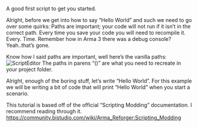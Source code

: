 A good first script to get you started.

Alright, before we get into how to say “Hello World” and such we need to go over some quirks:
Paths are important; your code will not run if it isn’t in the correct path.
Every time you save your code you will need to recompile it. Every. Time.
Remember how in Arma 3 there was a debug console? Yeah..that’s gone.

Know how I said paths are important, well here’s the vanilla paths:
![ScriptEditor](https://i.imgur.com/0B1VqoL.png)
The paths in parens “()” are what you need to recreate in your project folder.

Alright, enough of the boring stuff, let’s write “Hello World”. For this example we will be writing a bit of code that will print “Hello World” when you start a scenario.

This tutorial is based off of the official “Scripting Modding” documentation. I recommend reading through it.
https://community.bistudio.com/wiki/Arma_Reforger:Scripting_Modding
